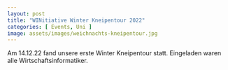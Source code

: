 ```yaml
---
layout: post
title: "WINitiative Winter Kneipentour 2022"
categories: [ Events, Uni ]
image: assets/images/weichnachts-kneipentour.jpg
---
```

 Am 14.12.22 fand unsere erste Winter Kneipentour statt. Eingeladen waren alle Wirtschaftsinformatiker.
